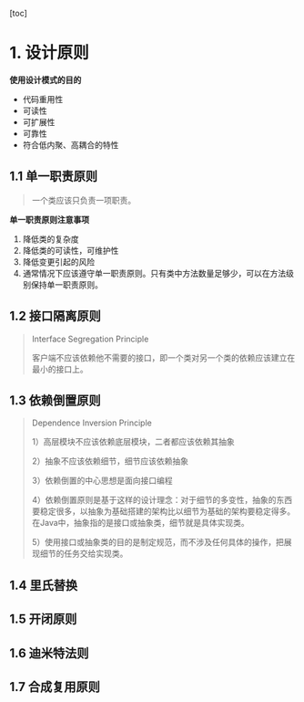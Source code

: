 [toc]

# 1. 设计原则

**使用设计模式的目的**

- 代码重用性
- 可读性
- 可扩展性
- 可靠性
- 符合低内聚、高耦合的特性

## 1.1 单一职责原则

> 一个类应该只负责一项职责。

**单一职责原则注意事项**

1. 降低类的复杂度
2. 降低类的可读性，可维护性
3. 降低变更引起的风险
4. 通常情况下应该遵守单一职责原则。只有类中方法数量足够少，可以在方法级别保持单一职责原则。

## 1.2 接口隔离原则

> Interface Segregation Principle
>
> 客户端不应该依赖他不需要的接口，即一个类对另一个类的依赖应该建立在最小的接口上。

## 1.3 依赖倒置原则

> Dependence Inversion Principle
>
> 1）高层模块不应该依赖底层模块，二者都应该依赖其抽象
>
> 2）抽象不应该依赖细节，细节应该依赖抽象
>
> 3）依赖倒置的中心思想是面向接口编程
>
> 4）依赖倒置原则是基于这样的设计理念：对于细节的多变性，抽象的东西要稳定很多，以抽象为基础搭建的架构比以细节为基础的架构要稳定得多。在Java中，抽象指的是接口或抽象类，细节就是具体实现类。
>
> 5）使用接口或抽象类的目的是制定规范，而不涉及任何具体的操作，把展现细节的任务交给实现类。

## 1.4 里氏替换



## 1.5 开闭原则

## 1.6 迪米特法则

## 1.7 合成复用原则

